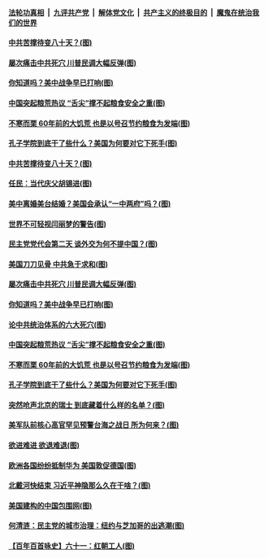 ####  [法轮功真相](../../../../basic/blob/master/README.md?t=08210702) &nbsp;|&nbsp; [九评共产党](../../../../9ping.md/blob/master/README.md?t=08210702) &nbsp;|&nbsp; [解体党文化](../../../../jtdwh.md/blob/master/README.md?t=08210702)  &nbsp;|&nbsp; [共产主义的终极目的](../../../../gczydzjmd.md/blob/master/README.md?t=08210702) &nbsp;|&nbsp; [魔鬼在统治我们的世界](../../../../mgztzwmdsj.md/blob/master/README.md?t=08210702) 

#### [中共苦撑待变八十天？(图)](../pages/p4/943549.md?t=08210702) 

#### [屡次痛击中共死穴 川普民调大幅反弹(图)](../pages/p4/943444.md?t=08210702) 

#### [你知道吗？美中战争早已打响(图)](../pages/p4/943465.md?t=08210702) 

#### [中国突起粮荒热议 “舌尖”撑不起粮食安全之重(图)](../pages/p4/943453.md?t=08210702) 

#### [不寒而栗 60年前的大饥荒 也是以号召节约粮食为发端(图)](../pages/p4/943454.md?t=08210702) 

#### [孔子学院到底干了些什么？美国为何要对它下死手(图)](../pages/p4/943448.md?t=08210702) 

#### [中共苦撑待变八十天？(图)](../pages/p4/943549.md?t=08210702) 

#### [任民：当代庆父胡锡进(图)](../pages/p4/943562.md?t=08210702) 

#### [美中离婚美台结婚？美国会承认“一中两府”吗？(图)](../pages/p4/943561.md?t=08210702) 

#### [世界不可轻视闫丽梦的警告(图)](../pages/p4/943554.md?t=08210702) 

#### [民主党党代会第二天 谈外交为何不提中国？(图)](../pages/p4/943552.md?t=08210702) 

#### [美国刀刀见骨 中共急于求和(图)](../pages/p4/943550.md?t=08210702) 

#### [屡次痛击中共死穴 川普民调大幅反弹(图)](../pages/p4/943444.md?t=08210702) 

#### [你知道吗？美中战争早已打响(图)](../pages/p4/943465.md?t=08210702) 

#### [论中共统治体系的六大死穴(图)](../pages/p4/943461.md?t=08210702) 

#### [中国突起粮荒热议 “舌尖”撑不起粮食安全之重(图)](../pages/p4/943453.md?t=08210702) 

#### [不寒而栗 60年前的大饥荒 也是以号召节约粮食为发端(图)](../pages/p4/943454.md?t=08210702) 

#### [孔子学院到底干了些什么？美国为何要对它下死手(图)](../pages/p4/943448.md?t=08210702) 

#### [突然呛声北京的瑞士 到底藏着什么样的名单？(图)](../pages/p4/943445.md?t=08210702) 

#### [美军队前核心高官罕见预警台海之战日 所为何来？(图)](../pages/p4/943443.md?t=08210702) 

#### [欲进难进 欲退难退(图)](../pages/p4/943340.md?t=08210702) 

#### [欧洲各国纷纷抵制华为 美国敦促德国(图)](../pages/p4/943338.md?t=08210702) 

#### [北戴河快结束 习近平神隐那么久在干啥？(图)](../pages/p4/943339.md?t=08210702) 

#### [美国建构的中国包围网(图)](../pages/p4/943336.md?t=08210702) 

#### [何清涟：民主党的城市治理：纽约与芝加哥的出逃潮(图)](../pages/p4/943331.md?t=08210702) 

#### [【百年百首咏史】六十一：红朝工人(图)](../pages/p4/943318.md?t=08210702) 

